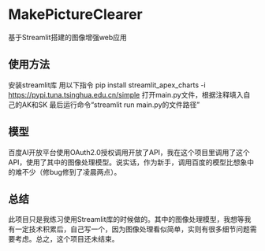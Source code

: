 # MakePictureClearer
 基于Streamlit搭建的图像增强web应用
 ## 使用方法
 安装streamlit库
 用以下指令
 pip install streamlit_apex_charts -i https://pypi.tuna.tsinghua.edu.cn/simple
 打开main.py文件，根据注释填入自己的AK和SK
 最后运行命令“streamlit run main.py的文件路径”
 ## 模型
百度AI开放平台使用OAuth2.0授权调用开放了API，我在这个项目里调用了这个API，使用了其中的图像处理模型。说实话，作为新手，调用百度的模型比想象中的难不少（修bug修到了凌晨两点）。
 ## 总结
 此项目只是我练习使用Streamlit库的时候做的。其中的图像处理模型，我想等我有一定技术积累后，自己写一个，因为图像处理看似简单，实则有很多细节问题需要考虑。总之，这个项目还未结束。